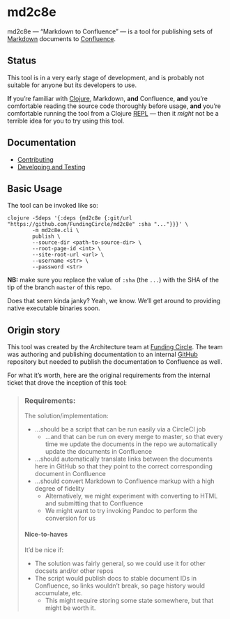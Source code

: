 # md2c8e

md2c8e — “Markdown to Confluence” — is a tool for publishing sets of [Markdown][markdown] documents
to [Confluence][confluence].


## Status

This tool is in a very early stage of development, and is probably not suitable for anyone but its
developers to use.

**If** you’re familiar with [Clojure][clojure], Markdown, **and**
Confluence, **and** you’re comfortable reading the source code thoroughly before usage, **and**
you’re comfortable running the tool from a Clojure [REPL][repl] — then it *might* not be a terrible
idea for you to try using this tool.


## Documentation

* [Contributing][contributing]
* [Developing and Testing][dev-and-test]


## Basic Usage

The tool can be invoked like so:

```shell
clojure -Sdeps '{:deps {md2c8e {:git/url "https://github.com/FundingCircle/md2c8e" :sha "..."}}}' \
        -m md2c8e.cli \
        publish \
        --source-dir <path-to-source-dir> \
        --root-page-id <int> \
        --site-root-url <url> \
        --username <str> \
        --password <str>
```

**NB:** make sure you replace the value of `:sha` (the `...`) with the SHA of the tip of the branch
`master` of this repo.

Does that seem kinda janky? Yeah, we know. We’ll get around to providing native executable binaries
soon.


## Origin story

This tool was created by the Architecture team at [Funding Circle][fc-gh]. The team was authoring
and publishing documentation to an internal [GitHub][github] repository but needed to publish the
documentation to Confluence as well.

For what it’s worth, here are the original requirements from the internal ticket that drove the
inception of this tool:

> ### Requirements:
>
> The solution/implementation:
>
> * …should be a script that can be run easily via a CircleCI job
>   * …and that can be run on every merge to master, so that every time we update the documents in
>     the repo we automatically update the documents in Confluence
> * …should automatically translate links between the documents here in GitHub so that they point to
>   the correct corresponding document in Confluence
> * …should convert Markdown to Confluence markup with a high degree of fidelity
>   * Alternatively, we might experiment with converting to HTML and submitting that to Confluence
>   * We might want to try invoking Pandoc to perform the conversion for us
>
> #### Nice-to-haves
>
> It’d be nice if:
>
> * The solution was fairly general, so we could use it for other docsets and/or other repos
> * The script would publish docs to stable document IDs in Confluence, so links wouldn’t break, so
>   page history would accumulate, etc.
>   * This might require storing some state somewhere, but that might be worth it.


[clojure]: https://clojure.org
[confluence]: https://www.atlassian.com/software/confluence
[contributing]: docs/contributing.md
[dev-and-test]: docs/dev.md
[fc-gh]: https://github.com/FundingCircle/
[github]: https://github.com/
[markdown]: https://en.wikipedia.org/wiki/Markdown
[repl]: https://en.wikipedia.org/wiki/REPL
